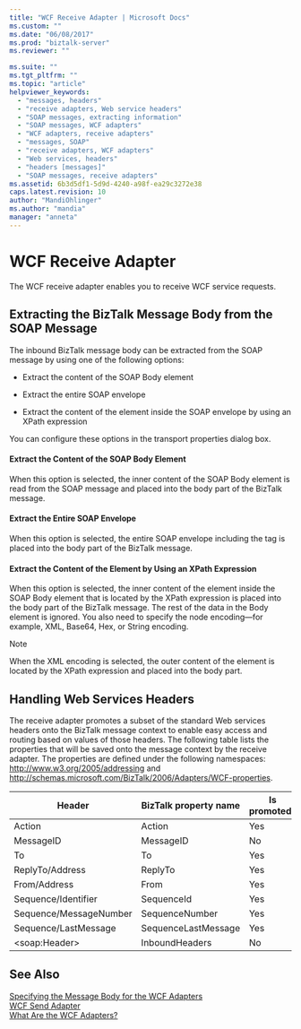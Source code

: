 ```yaml
---
title: "WCF Receive Adapter | Microsoft Docs"
ms.custom: ""
ms.date: "06/08/2017"
ms.prod: "biztalk-server"
ms.reviewer: ""

ms.suite: ""
ms.tgt_pltfrm: ""
ms.topic: "article"
helpviewer_keywords: 
  - "messages, headers"
  - "receive adapters, Web service headers"
  - "SOAP messages, extracting information"
  - "SOAP messages, WCF adapters"
  - "WCF adapters, receive adapters"
  - "messages, SOAP"
  - "receive adapters, WCF adapters"
  - "Web services, headers"
  - "headers [messages]"
  - "SOAP messages, receive adapters"
ms.assetid: 6b3d5df1-5d9d-4240-a98f-ea29c3272e38
caps.latest.revision: 10
author: "MandiOhlinger"
ms.author: "mandia"
manager: "anneta"
---
```

# WCF Receive Adapter
The WCF receive adapter enables you to receive WCF service requests.  
  
## Extracting the BizTalk Message Body from the SOAP Message  
 The inbound BizTalk message body can be extracted from the SOAP message by using one of the following options:  
  
-   Extract the content of the SOAP Body element  
  
-   Extract the entire SOAP envelope  
  
-   Extract the content of the element inside the SOAP envelope by using an XPath expression  
  
 You can configure these options in the transport properties dialog box.  
  
#### Extract the Content of the SOAP Body Element  
 When this option is selected, the inner content of the SOAP Body element is read from the SOAP message and placed into the body part of the BizTalk message.  
  
#### Extract the Entire SOAP Envelope  
 When this option is selected, the entire SOAP envelope including the tag is placed into the body part of the BizTalk message.  
  
#### Extract the Content of the Element by Using an XPath Expression  
 When this option is selected, the inner content of the element inside the SOAP Body element that is located by the XPath expression is placed into the body part of the BizTalk message. The rest of the data in the Body element is ignored. You also need to specify the node encoding—for example, XML, Base64, Hex, or String encoding.  
  
> [!NOTE]
>  When the XML encoding is selected, the outer content of the element is located by the XPath expression and placed into the body part.  
  
## Handling Web Services Headers  
 The receive adapter promotes a subset of the standard Web services headers onto the BizTalk message context to enable easy access and routing based on values of those headers. The following table lists the properties that will be saved onto the message context by the receive adapter. The properties are defined under the following namespaces: http://www.w3.org/2005/addressing and http://schemas.microsoft.com/BizTalk/2006/Adapters/WCF-properties.  
  
|Header|BizTalk property name|Is promoted?|  
|------------|---------------------------|------------------|  
|Action|Action|Yes|  
|MessageID|MessageID|No|  
|To|To|Yes|  
|ReplyTo/Address|ReplyTo|Yes|  
|From/Address|From|Yes|  
|Sequence/Identifier|SequenceId|Yes|  
|Sequence/MessageNumber|SequenceNumber|Yes|  
|Sequence/LastMessage|SequenceLastMessage|Yes|  
|\<soap:Header\>|InboundHeaders|No|  
  
## See Also  
 [Specifying the Message Body for the WCF Adapters](../core/specifying-the-message-body-for-the-wcf-adapters.md)   
 [WCF Send Adapter](../core/wcf-send-adapter.md)   
 [What Are the WCF Adapters?](../core/what-are-the-wcf-adapters.md)